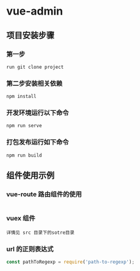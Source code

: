 # vue-admin

## 项目安装步骤

### 第一步
```
run git clone project
```

### 第二步安装相关依赖
```
npm install
```

### 开发环境运行以下命令
```
npm run serve
```

### 打包发布运行如下命令
```
npm run build
```

## 组件使用示例

### vue-route 路由组件的使用
```javascript

```

### vuex 组件
```
详情见 src 目录下的sotre目录
```

### url 的正则表达式
```javascript
const pathToRegexp = require('path-to-regexp');
```
